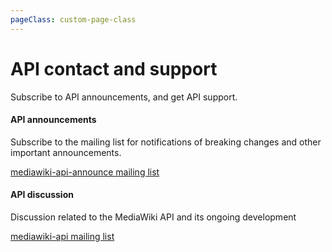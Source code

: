 ```yaml
---
pageClass: custom-page-class
---
```


# API contact and support

Subscribe to API announcements, and get API support.

<div class="contentsection">

<div class="contentbox">
<h4>API announcements</h4>
<div>
<p>Subscribe to the mailing list for notifications of breaking changes and other important announcements.</p>
<p><a href="https://lists.wikimedia.org/hyperkitty/list/mediawiki-api-announce@lists.wikimedia.org/" target="_blank" rel="noopener noreferrer">mediawiki-api-announce mailing list</a></p>
</div></div>

<div class="contentbox">
<h4>API discussion</h4>
<div>
<p>Discussion related to the MediaWiki API and its ongoing development</p>
<p><a href="https://lists.wikimedia.org/postorius/lists/mediawiki-api.lists.wikimedia.org/" target="_blank" rel="noopener noreferrer">mediawiki-api mailing list</a></p>
</div></div>

</div>
